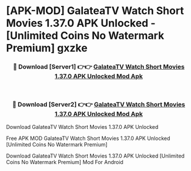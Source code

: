 # [APK-MOD] GalateaTV  Watch Short Movies 1.37.0 APK Unlocked - [Unlimited Coins No Watermark Premium] gxzke



<div align="center">
<h3>🔴 Download [Server1] 👉👉 <a href="https://momento.my/?title=GalateaTV__Watch_Short_Movies_1.37.0_APK_Unlocked">GalateaTV  Watch Short Movies 1.37.0 APK Unlocked Mod Apk</a></h3><br>

<h3>🔴 Download [Server2] 👉👉 <a href="https://momento.my/?title=GalateaTV__Watch_Short_Movies_1.37.0_APK_Unlocked">GalateaTV  Watch Short Movies 1.37.0 APK Unlocked Mod Apk</a></h3>
</div>



Download GalateaTV  Watch Short Movies 1.37.0 APK Unlocked 

Free APK MOD GalateaTV  Watch Short Movies 1.37.0 APK Unlocked [Unlimited Coins No Watermark Premium]

Download GalateaTV  Watch Short Movies 1.37.0 APK Unlocked [Unlimited Coins No Watermark Premium] Mod For Android

